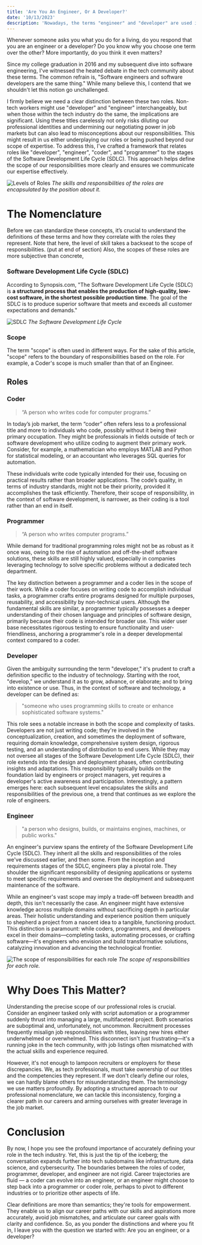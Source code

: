```yaml
---
title: 'Are You An Engineer, Or A Developer?'
date: '10/13/2023'
description: 'Nowadays, the terms "engineer" and "developer" are used interchangeably. But are they really the same?'
---
```


Whenever someone asks you what you do for a living, do you respond that you are an engineer or a developer? Do you know why you choose one term over the other? More importantly, do you think it even matters?

Since my college graduation in 2016 and my subsequent dive into software engineering, I've witnessed the heated debate in the tech community about these terms. The common refrain is, "Software engineers and software developers are the same thing." While many believe this, I contend that we shouldn't let this notion go unchallenged.

I firmly believe we need a clear distinction between these two roles. Non-tech workers might use "developer" and "engineer" interchangeably, but when those within the tech industry do the same, the implications are significant. Using these titles carelessly not only risks diluting our professional identities and undermining our negotiating power in job markets but can also lead to misconceptions about our responsibilities. This might result in us either underplaying our roles or being pushed beyond our scope of expertise. To address this, I've crafted a framework that relates roles like "developer", "engineer", "coder", and "programmer" to the stages of the Software Development Life Cycle (SDLC). This approach helps define the scope of our responsibilities more clearly and ensures we communicate our expertise effectively.

![Levels of Roles](https://ccj-manual-bucket.s3.amazonaws.com/blog/engineer-or-dev/EngineerLevels.png)
*The skills and responsibilities of the roles are encapsulated by the position about it.*

# The Nomenclature

Before we can standardize these concepts, it’s crucial to understand the definitions of these terms and how they correlate with the roles they represent. Note that here, the level of skill takes a backseat to the scope of responsibilities. (put at end of section) Also, the scopes of these roles are more subjective than concrete, 

### Software Development Life Cycle (SDLC)

According to Synopsis.com, "The Software Development Life Cycle (SDLC) is **a structured process that enables the production of high-quality, low-cost software, in the shortest possible production time**. The goal of the SDLC is to produce superior software that meets and exceeds all customer expectations and demands."

![SDLC](https://ccj-manual-bucket.s3.amazonaws.com/blog/engineer-or-dev/sdlc.png)
*The Software Development Life Cycle*

### Scope

The term "scope" is often used in different ways. For the sake of this article, "scope" refers to the boundary of responsibilities based on the role. For example, a Coder's scope is much smaller than that of an Engineer.  

## Roles
### Coder
> “A person who writes code for computer programs.”

In today’s job market, the term “coder” often refers less to a professional title and more to individuals who code, possibly without it being their primary occupation. They might be professionals in fields outside of tech or software development who utilize coding to augment their primary work. Consider, for example, a mathematician who employs MATLAB and Python for statistical modeling, or an accountant who leverages SQL queries for automation.

These individuals write code typically intended for their use, focusing on practical results rather than broader applications. The code’s quality, in terms of industry standards, might not be their priority, provided it accomplishes the task efficiently. Therefore, their scope of responsibility, in the context of software development, is narrower, as their coding is a tool rather than an end in itself.

### Programmer
> “A person who writes computer programs.”

While demand for traditional programming roles might not be as robust as it once was, owing to the rise of automation and off-the-shelf software solutions, these skills are still highly valued, especially in companies leveraging technology to solve specific problems without a dedicated tech department.

The key distinction between a programmer and a coder lies in the scope of their work. While a coder focuses on writing code to accomplish individual tasks, a programmer crafts entire programs designed for multiple purposes, reusability, and accessibility by non-technical users. Although the fundamental skills are similar, a programmer typically possesses a deeper understanding of their chosen language and principles of software design, primarily because their code is intended for broader use. This wider user base necessitates rigorous testing to ensure functionality and user-friendliness, anchoring a programmer's role in a deeper developmental context compared to a coder.

### Developer

Given the ambiguity surrounding the term "developer," it's prudent to craft a definition specific to the industry of technology. Starting with the root, "develop," we understand it as to grow, advance, or elaborate; and to bring into existence or use. Thus, in the context of software and technology, a developer can be defined as:

> "someone who uses programming skills to create or enhance sophisticated software systems."

This role sees a notable increase in both the scope and complexity of tasks. Developers are not just writing code; they're involved in the conceptualization, creation, and sometimes the deployment of software, requiring domain knowledge, comprehensive system design, rigorous testing, and an understanding of distribution to end users. While they may not oversee all stages of the Software Development Life Cycle (SDLC), their role extends into the design and deployment phases, often contributing insights and adaptations. This responsibility typically builds on the foundation laid by engineers or project managers, yet requires a developer's active awareness and participation. Interestingly, a pattern emerges here: each subsequent level encapsulates the skills and responsibilities of the previous one, a trend that continues as we explore the role of engineers.

### Engineer
> "a person who designs, builds, or maintains engines, machines, or public works."

An engineer's purview spans the entirety of the Software Development Life Cycle (SDLC). They inherit all the skills and responsibilities of the roles we've discussed earlier, and then some. From the inception and requirements stages of the SDLC, engineers play a pivotal role. They shoulder the significant responsibility of designing applications or systems to meet specific requirements and oversee the deployment and subsequent maintenance of the software.

While an engineer's vast scope may imply a trade-off between breadth and depth, this isn't necessarily the case. An engineer might have extensive knowledge across multiple domains without sacrificing depth in particular areas. Their holistic understanding and experience position them uniquely to shepherd a project from a nascent idea to a tangible, functioning product. This distinction is paramount: while coders, programmers, and developers excel in their domains—completing tasks, automating processes, or crafting software—it's engineers who envision and build transformative solutions, catalyzing innovation and advancing the technological frontier.

![The scope of responsibilities for each role](https://ccj-manual-bucket.s3.amazonaws.com/blog/engineer-or-dev/SDLCScope.png)
*The scope of responsibilities for each role.*

# Why Does This Matter? 

Understanding the precise scope of our professional roles is crucial. Consider an engineer tasked only with script automation or a programmer suddenly thrust into managing a large, multifaceted project. Both scenarios are suboptimal and, unfortunately, not uncommon. Recruitment processes frequently misalign job responsibilities with titles, leaving new hires either underwhelmed or overwhelmed. This disconnect isn't just frustrating—it's a running joke in the tech community, with job listings often mismatched with the actual skills and experience required.

However, it's not enough to lampoon recruiters or employers for these discrepancies. We, as tech professionals, must take ownership of our titles and the competencies they represent. If we don't clearly define our roles, we can hardly blame others for misunderstanding them. The terminology we use matters profoundly. By adopting a structured approach to our professional nomenclature, we can tackle this inconsistency, forging a clearer path in our careers and arming ourselves with greater leverage in the job market.

# Conclusion

By now, I hope you see the profound importance of accurately defining your role in the tech industry. Yet, this is just the tip of the iceberg; the conversation expands further into tech subdomains like infrastructure, data science, and cybersecurity. The boundaries between the roles of coder, programmer, developer, and engineer are not rigid. Career trajectories are fluid — a coder can evolve into an engineer, or an engineer might choose to step back into a programmer or coder role, perhaps to pivot to different industries or to prioritize other aspects of life.

Clear definitions are more than semantics; they're tools for empowerment. They enable us to align our career paths with our skills and aspirations more accurately, avoid job mismatches, and articulate our career goals with clarity and confidence. So, as you ponder the distinctions and where you fit in, I leave you with the question we started with: Are you an engineer, or a developer?
